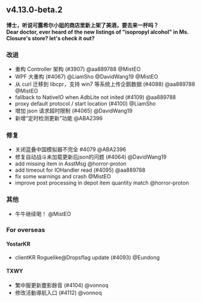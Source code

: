 ## v4.13.0-beta.2

**博士，听说可露希尔小姐的商店里新上架了美酒，要去来一杯吗？**  
**Dear doctor, ever heard of the new listings of "isopropyl alcohol" in Ms. Closure's store? let's check it out?**

### 改进

- 重构 Controller 架构 (#3907) @aa889788 @MistEO
- WPF 大重构 (#4067) @LiamSho @DavidWang19 @MistEO
- 从 curl 迁移到 libcpr，支持 win7 等系统上传企鹅数据 (#4088) @aa889788 @MistEO
- fallback to NativeIO when AdbLite not inited (#4109) @aa889788
- proxy default protocol / start location (#4100) @LiamSho
- 增加 json 请求超时限制 (#4065) @DavidWang19
- 新增“定时检测更新”功能 @ABA2396

### 修复

- 关闭蓝叠中国模拟器不完全 #4079 @ABA2396
- 修复自动战斗未加载更新后json的问题 (#4064) @DavidWang19
- add missing item in AsstMsg @horror-proton
- add timeout for IOHandler read (#4095) @aa889788
- fix some warnings and crash @MistEO
- improve post processing in depot item quantity match @horror-proton

### 其他

- 牛牛继续喝！ @MistEO

### For overseas

#### YostarKR

- clientKR Roguelike@Dropsflag update (#4093) @Eundong

#### TXWY

- 繁中服更新塵影餘音 (#4104) @vonnoq
- 修改活動導航入口 (#4112) @vonnoq
